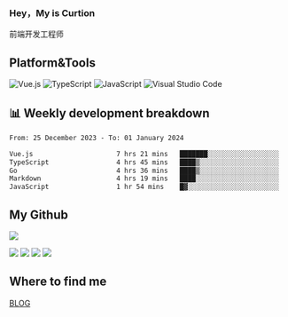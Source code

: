 ### Hey，My is Curtion
前端开发工程师
## Platform&Tools

![Vue.js](https://img.shields.io/badge/-Vue.js-4FC08D?style=flat-square&logo=Vue.js&logoColor=white)
![TypeScript](https://img.shields.io/badge/-TypeScript-007ACC?style=flat-square&logo=typescript&logoColor=white)
![JavaScript](https://img.shields.io/badge/-JavaScript-F7DF1E?style=flat-square&logo=javascript&logoColor=black)
![Visual Studio Code](https://img.shields.io/badge/-VSCode-007ACC?style=flat-square&logo=Visual-Studio-Code&logoColor=white)

## 📊 Weekly development breakdown

<!--START_SECTION:waka-->

```txt
From: 25 December 2023 - To: 01 January 2024

Vue.js                     7 hrs 21 mins   ███████░░░░░░░░░░░░░░░░░░   27.46 %
TypeScript                 4 hrs 45 mins   ████▒░░░░░░░░░░░░░░░░░░░░   17.75 %
Go                         4 hrs 36 mins   ████▒░░░░░░░░░░░░░░░░░░░░   17.17 %
Markdown                   4 hrs 19 mins   ████░░░░░░░░░░░░░░░░░░░░░   16.12 %
JavaScript                 1 hr 54 mins    █▓░░░░░░░░░░░░░░░░░░░░░░░   07.12 %
```

<!--END_SECTION:waka-->

## My Github

![](http://github-profile-summary-cards.vercel.app/api/cards/profile-details?username=curtion&theme=nord_bright)

![](http://github-profile-summary-cards.vercel.app/api/cards/stats?username=curtion&theme=nord_bright)
![](http://github-profile-summary-cards.vercel.app/api/cards/productive-time?username=curtion&theme=nord_bright&utcOffset=8)
![](http://github-profile-summary-cards.vercel.app/api/cards/repos-per-language?username=curtion&theme=nord_bright)
![](http://github-profile-summary-cards.vercel.app/api/cards/most-commit-language?username=curtion&theme=nord_bright)

## Where to find me

[BLOG](https://blog.3gxk.net)
